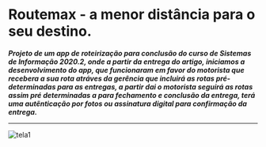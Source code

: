 # Routemax - a menor distância para o seu destino.
<b>_Projeto de um app de roteirização para conclusão do curso de Sistemas de Informação 2020.2, onde a partir da entrega do artigo, iniciamos a desenvolvimento do app, que funcionaram em favor do motorista que recebera a sua rota atráves da gerência que incluirá as rotas pré-determinadas para as entregas, a partir dai o motorista seguirá as rotas assim pré determinadas a para fechamento e conclusão da entrega, terá uma autẽnticação por fotos ou assinatura digital para confirmação da entrega._ </b>
__________________________________________________________________________________
![tela1](https://user-images.githubusercontent.com/32521805/99852270-6c12f000-2b5f-11eb-9bb3-39268b27cf09.png)
